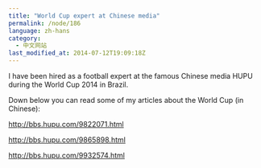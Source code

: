 ```yaml
---
title: "World Cup expert at Chinese media"
permalink: /node/186
language: zh-hans
category:
  - 中文网站
last_modified_at: 2014-07-12T19:09:18Z
---
```


I have been hired as a football expert at the famous Chinese media HUPU during the World Cup 2014 in Brazil.

Down below you can read some of my articles about the World Cup (in Chinese):

<http://bbs.hupu.com/9822071.html>

<http://bbs.hupu.com/9865898.html>

<http://bbs.hupu.com/9932574.html>
